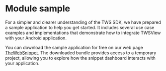 # Module sample

For a simpler and clearer understanding of the TWS SDK, we have prepared a sample application to help you get started.
It includes several use case examples and implementations that demonstrate how to integrate TWSView with your Android application.

You can download the sample application for free on our web page <a href="https://thewebsnippet.dev/">TheWebSnippet</a>.
The downloaded bundle provides access to a temporary project, allowing you to explore how the snippet
dashboard interacts with your application.

